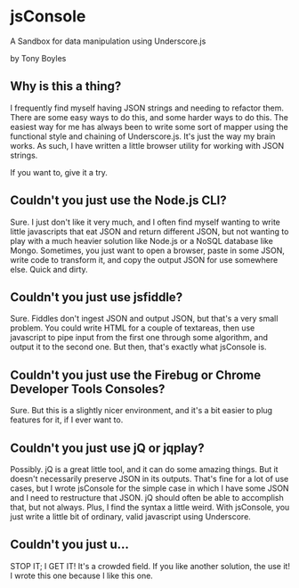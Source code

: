 jsConsole
=========

A Sandbox for data manipulation using Underscore.js

by Tony Boyles

Why is this a thing?
--------------------

I frequently find myself having JSON strings and needing to refactor them.  There are some easy ways to do this, and some harder ways to do this. The easiest way for me has always been to write some sort of mapper using the functional style and chaining of Underscore.js.  It's just the way my brain works.  As such, I have written a little browser utility for working with JSON strings.

If you want to, give it a try.


Couldn't you just use the Node.js CLI?
--------------------------------------

Sure.  I just don't like it very much, and I often find myself wanting to write little javascripts that eat JSON and return different JSON, but not wanting to play with a much heavier solution like Node.js or a NoSQL database like Mongo.  Sometimes, you just want to open a browser, paste in some JSON, write code to transform it, and copy the output JSON for use somewhere else. Quick and dirty.


Couldn't you just use jsfiddle?
-------------------------------

Sure.  Fiddles don't ingest JSON and output JSON, but that's a very small problem.  You could write HTML for a couple of textareas, then use javascript to pipe input from the first one through some algorithm, and output it to the second one.  But then, that's exactly what jsConsole is.

Couldn't you just use the Firebug or Chrome Developer Tools Consoles?
---------------------------------------------------------------------

Sure.  But this is a slightly nicer environment, and it's a bit easier to plug features for it, if I ever want to.

Couldn't you just use jQ or jqplay?
-----------------------------------

Possibly.  jQ is a great little tool, and it can do some amazing things.  But it doesn't necessarily preserve JSON in its outputs.  That's fine for a lot of use cases, but I wrote jsConsole for the simple case in which I have some JSON and I need to restructure that JSON.  jQ should often be able to accomplish that, but not always.  Plus, I find the syntax a little weird. With jsConsole, you just write a little bit of ordinary, valid javascript using Underscore.

Couldn't you just u...
----------------------

STOP IT; I GET IT!  It's a crowded field.  If you like another solution, the use it!  I wrote this one because I like this one.

